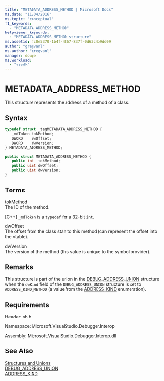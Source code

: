```yaml
---
title: "METADATA_ADDRESS_METHOD | Microsoft Docs"
ms.date: "11/04/2016"
ms.topic: "conceptual"
f1_keywords: 
  - "METADATA_ADDRESS_METHOD"
helpviewer_keywords: 
  - "METADATA_ADDRESS_METHOD structure"
ms.assetid: fc0e5370-1b4f-4867-837f-0d63c4b9dd09
author: "gregvanl"
ms.author: "gregvanl"
manager: douge
ms.workload: 
  - "vssdk"
---
```

# METADATA_ADDRESS_METHOD
This structure represents the address of a method of a class.  
  
## Syntax  
  
```cpp  
typedef struct _tagMETADATA_ADDRESS_METHOD {  
   _mdToken tokMethod;  
   DWORD    dwOffset;  
   DWORD    dwVersion;  
} METADATA_ADDRESS_METHOD;  
```  
  
```csharp  
public struct METADATA_ADDRESS_METHOD {  
   public int  tokMethod;  
   public uint dwOffset;  
   public uint dwVersion;  
}  
```  
  
## Terms  
 tokMethod  
 The ID of the method.  
  
 [C++] `_mdToken` is a `typedef` for a 32-bit `int`.  
  
 dwOffset  
 The offset from the class start to this method (can represent the offset into the vtable).  
  
 dwVersion  
 The version of the method (this value is unique to the symbol provider).  
  
## Remarks  
 This structure is part of the union in the [DEBUG_ADDRESS_UNION](../../../extensibility/debugger/reference/debug-address-union.md) structure when the `dwKind` field of the `DEBUG_ADDRESS_UNION` structure is set to `ADDRESS_KIND_METHOD` (a value from the [ADDRESS_KIND](../../../extensibility/debugger/reference/address-kind.md) enumeration).  
  
## Requirements  
 Header: sh.h  
  
 Namespace: Microsoft.VisualStudio.Debugger.Interop  
  
 Assembly: Microsoft.VisualStudio.Debugger.Interop.dll  
  
## See Also  
 [Structures and Unions](../../../extensibility/debugger/reference/structures-and-unions.md)   
 [DEBUG_ADDRESS_UNION](../../../extensibility/debugger/reference/debug-address-union.md)   
 [ADDRESS_KIND](../../../extensibility/debugger/reference/address-kind.md)